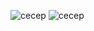![cecep](https://user-images.githubusercontent.com/110522755/194439890-450757ba-0ecf-4598-a045-a721b4b44daa.gif)
![cecep](https://img.shields.io/badge/Ko--fi-F16061?style=for-the-badge&logo=ko-fi&logoColor=white)
